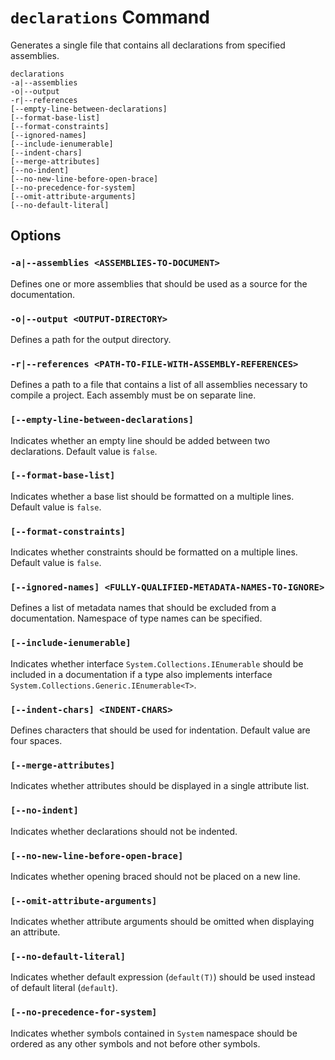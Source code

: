 
# `declarations` Command
Generates a single file that contains all declarations from specified assemblies.

```
declarations
-a|--assemblies
-o|--output
-r|--references
[--empty-line-between-declarations]
[--format-base-list]
[--format-constraints]
[--ignored-names]
[--include-ienumerable]
[--indent-chars]
[--merge-attributes]
[--no-indent]
[--no-new-line-before-open-brace]
[--no-precedence-for-system]
[--omit-attribute-arguments]
[--no-default-literal]
```

## Options

### `-a|--assemblies <ASSEMBLIES-TO-DOCUMENT>`
Defines one or more assemblies that should be used as a source for the documentation.

### `-o|--output <OUTPUT-DIRECTORY>`
Defines a path for the output directory.

### `-r|--references <PATH-TO-FILE-WITH-ASSEMBLY-REFERENCES>`
Defines a path to a file that contains a list of all assemblies necessary to compile a project. Each assembly must be on separate line.

### `[--empty-line-between-declarations]`
Indicates whether an empty line should be added between two declarations. Default value is `false`.

### `[--format-base-list]`
Indicates whether a base list should be formatted on a multiple lines. Default value is `false`.

### `[--format-constraints]`
Indicates whether constraints should be formatted on a multiple lines. Default value is `false`.

### `[--ignored-names] <FULLY-QUALIFIED-METADATA-NAMES-TO-IGNORE>`
Defines a list of metadata names that should be excluded from a documentation. Namespace of type names can be specified.

### `[--include-ienumerable]`
Indicates whether interface `System.Collections.IEnumerable` should be included in a documentation if a type also implements interface `System.Collections.Generic.IEnumerable<T>`.

### `[--indent-chars] <INDENT-CHARS>`
Defines characters that should be used for indentation. Default value are four spaces.

### `[--merge-attributes]`
Indicates whether attributes should be displayed in a single attribute list.

### `[--no-indent]`
Indicates whether declarations should not be indented.

### `[--no-new-line-before-open-brace]`
Indicates whether opening braced should not be placed on a new line.

### `[--omit-attribute-arguments]`
Indicates whether attribute arguments should be omitted when displaying an attribute.

### `[--no-default-literal]`
Indicates whether default expression (`default(T)`) should be used instead of default literal (`default`).

### `[--no-precedence-for-system]`
Indicates whether symbols contained in `System` namespace should be ordered as any other symbols and not before other symbols.
